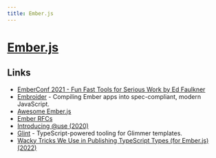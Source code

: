```yaml
---
title: Ember.js
---
```


# [Ember.js](https://emberjs.com/)

## Links

- [EmberConf 2021 - Fun Fast Tools for Serious Work by Ed Faulkner](https://www.youtube.com/watch?v=09USvAy7w9g)
- [Embroider](https://github.com/embroider-build/embroider) - Compiling Ember apps into spec-compliant, modern JavaScript.
- [Awesome Ember.js](https://github.com/ember-community-russia/awesome-ember)
- [Ember RFCs](https://emberjs.github.io/rfcs/)
- [Introducing @use (2020)](https://www.pzuraq.com/blog/introducing-use)
- [Glint](https://github.com/typed-ember/glint) - TypeScript-powered tooling for Glimmer templates.
- [Wacky Tricks We Use in Publishing TypeScript Types (for Ember.js) (2022)](https://www.youtube.com/watch?v=VuF3GY-Ho-s)
